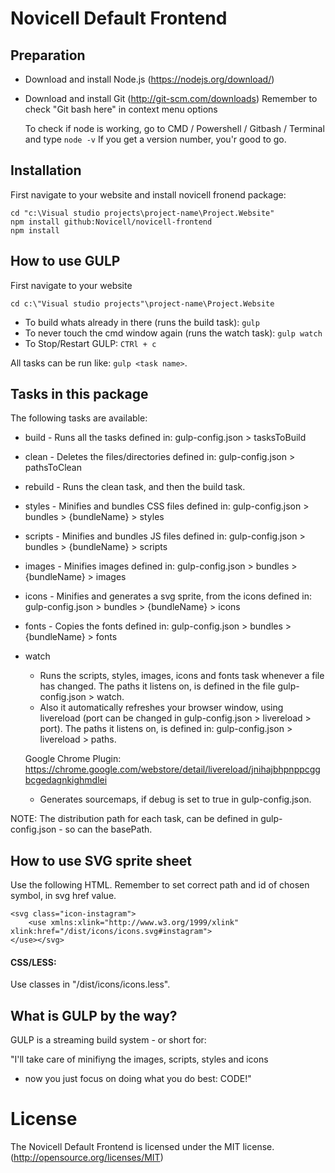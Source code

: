# Novicell Default Frontend

##  Preparation

- Download and install Node.js (https://nodejs.org/download/)
- Download and install Git (http://git-scm.com/downloads)
  Remember to check "Git bash here" in context menu options

  To check if node is working, go to CMD / Powershell / Gitbash / Terminal and type `node -v`
  If you get a version number, you'r good to go.

##  Installation

First navigate to your website and install novicell fronend package:

    cd "c:\Visual studio projects\project-name\Project.Website"
    npm install github:Novicell/novicell-frontend
    npm install

## How to use GULP

First navigate to your website

    cd c:\"Visual studio projects"\project-name\Project.Website

- To build whats already in there (runs the build task): `gulp`
- To never touch the cmd window again (runs the watch task): `gulp watch`
- To Stop/Restart GULP: `CTRl + c`

All tasks can be run like: `gulp <task name>`.

## Tasks in this package

The following tasks are available:

- build -	Runs all the tasks defined in: gulp-config.json > tasksToBuild
- clean -	Deletes the files/directories defined in: gulp-config.json > pathsToClean
- rebuild -	Runs the clean task, and then the build task.
- styles -	Minifies and bundles CSS files defined in: gulp-config.json > bundles > {bundleName} > styles
- scripts -	Minifies and bundles JS files defined in: gulp-config.json > bundles > {bundleName} > scripts
- images -	Minifies images defined in: gulp-config.json > bundles > {bundleName} > images
- icons -	Minifies and generates a svg sprite, from the icons defined in: gulp-config.json > bundles > {bundleName} > icons
- fonts -	Copies the fonts defined in: gulp-config.json > bundles > {bundleName} > fonts
- watch

  - Runs the scripts, styles, images, icons and fonts task whenever a file has changed. The paths it listens on, is defined in the file gulp-config.json > watch.
  - Also it automatically refreshes your browser window, using livereload (port can be changed in gulp-config.json > livereload > port).
  The paths it listens on, is defined in: gulp-config.json > livereload > paths.

  Google Chrome Plugin: https://chrome.google.com/webstore/detail/livereload/jnihajbhpnppcggbcgedagnkighmdlei

  - Generates sourcemaps, if debug is set to true in gulp-config.json.

NOTE: The distribution path for each task, can be defined in gulp-config.json - so can the basePath.

## How to use SVG sprite sheet

Use the following HTML. Remember to set correct path and id of chosen symbol, in svg href value.

    <svg class="icon-instagram">
    	<use xmlns:xlink="http://www.w3.org/1999/xlink" xlink:href="/dist/icons/icons.svg#instagram">
    </use></svg>


#### CSS/LESS:
Use classes in "/dist/icons/icons.less".

## What is GULP by the way?

GULP is a streaming build system - or short for:

"I'll take care of minifiyng the images, scripts, styles and icons
- now you just focus on doing what you do best: CODE!"

# License
The Novicell Default Frontend is licensed under the MIT license. (http://opensource.org/licenses/MIT)
